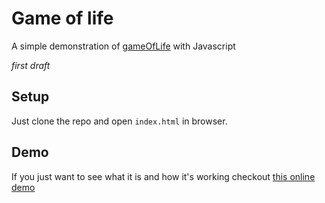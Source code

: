 # Game of life

A simple demonstration of [gameOfLife](https://en.wikipedia.org/wiki/Conway%27s_Game_of_Life) with Javascript

_first draft_

## Setup

Just clone the repo and open `index.html` in browser.

## Demo

If you just want to see what it is and how it's working checkout <a href="https://tidy-code.github.io/GOLjs.html" target="_blank">this online demo</a>

